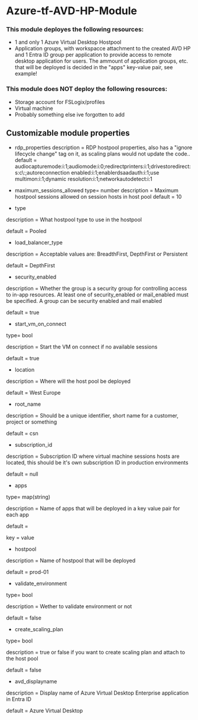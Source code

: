 # Azure-tf-AVD-HP-Module
### This module deployes the following resources:
- 1 and only 1 Azure Virtual Desktop Hostpool
- Application groups, with workspacce attachment to the created AVD HP and 1 Entra ID group per application to provide access to remote desktop application for users. The ammount of application groups, etc. that will be deployed is decided in the "apps" key-value pair, see example!

### This module does NOT deploy the following resources:
- Storage account for FSLogix/profiles
- Virtual machine
- Probably something else ive forgotten to add


## Customizable module properties 

- rdp_properties
description = RDP hostpool properties, also has a "ignore lifecycle change" tag on it, as scaling plans would not update the code..
default = audiocapturemode:i:1;audiomode:i:0;redirectprinters:i:1;drivestoredirect:s:c\\:;autoreconnection enabled:i:1;enablerdsaadauth:i:1;use multimon:i:1;dynamic resolution:i:1;networkautodetect:i:1

- maximum_sessions_allowed 
type= number
description = Maximum hostpool sessions allowed on session hosts in host pool
default = 10

- type 

description = What hostpool type to use in the hostpool

default = Pooled

- load_balancer_type 

description = Acceptable values are: BreadthFirst, DepthFirst or Persistent

default = DepthFirst

- security_enabled 

description = Whether the group is a security group for controlling access to in-app resources. At least one of security_enabled or mail_enabled must be specified. A group can be security enabled and mail enabled

default = true

- start_vm_on_connect 

type= bool

description = Start the VM on connect if no available sessions

default = true

- location 

description = Where will the host pool be deployed

default = West Europe

- root_name 

description = Should be a unique identifier, short name for a customer, project or something

default = csn

- subscription_id 

description = Subscription ID where virtual machine sessions hosts are located, this should be it's own subscription ID in production environments

default = null

- apps 

type= map(string)

description = Name of apps that will be deployed in a key value pair for each app

default = 

key = value

- hostpool 

description = Name of hostpool that will be deployed

default = prod-01

- validate_environment 

type= bool

description = Wether to validate environment or not

default = false

- create_scaling_plan 

type= bool

description = true or false if you want to create scaling plan and attach to the host pool

default = false

- avd_displayname 

description = Display name of Azure Virtual Desktop Enterprise application in Entra ID

default = Azure Virtual Desktop
